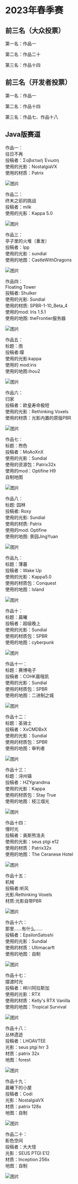 # 2023年春季赛

## 前三名（大众投票）

第一名：作品一

第二名：作品二十

第三名：作品十四

## 前三名（开发者投票）

第一名：作品一

第二名：作品十四

第三名：作品七、作品十八

## Java版赛道

作品一：\
往日不再\
投稿者：Σοβιετική Ένωση\
使用的光影：NostalgiaVX\
使用的材质：Patrix

![图片](/images/gallery/2023-spring/1.jpg)

作品二：\
终末之前的挑战\
投稿者：milk\
使用的光影：Kappa 5.0

![图片](/images/gallery/2023-spring/2.png)

作品三：\
亭子里的火堆（重发）\
投稿者：lpp\
使用的光影：sundial\
使用的地图：CastleWithDragons

![图片](/images/gallery/2023-spring/3.jpg)

作品四：\
Floating Tower\
投稿者: Shulker\
使用的光影: Sundial\
使用的材质: SPBR-1-10_Beta_4\
使用的mod: Iris 1.5.1\
使用的地图: theFrontier服务器

![图片](/images/gallery/2023-spring/4.png)

作品五：\
标题：雨\
投稿者:曚\
使用的光影:kappa\
使用的 mod:iris\
使用的地图:ihou2

![图片](/images/gallery/2023-spring/5.png)

作品六：\
归家\
投稿者：欧皇寿命极短\
使用的光影：Rethinking Voxels\
使用的材质：光影内置的原版PBR

![图片](/images/gallery/2023-spring/6.png)

作品七：\
标题：煦色\
投稿者：MoAoXnX\
使用的光影：Sundial\
使用的资源包：Patrix32x\
使用的mod：Optifine H9\
自制地图

![图片](/images/gallery/2023-spring/7.png)

作品八：\
标题: 园林\
投稿者: Roxy\
使用的光影: Sundial\
使用的材质: Patrix \
使用的mod: Optifine\
使用的地图: 景园JingYuan

![图片](/images/gallery/2023-spring/8.png)

作品九：\
标题：薄暮\
投稿者：Wake Up\
使用的光影：Kappa5.0\
使用的材质包：Conquest\
使用的地图：Island

![图片](/images/gallery/2023-spring/9.png)

作品十：\
标题：晨曦\
投稿者：超级晚上\
使用的光影：Sundial\
使用的材质包：SPBR\
使用的地图：cyberpunk

![图片](/images/gallery/2023-spring/10.jpg)

作品十一：\
标题：赛博电子\
投稿者：COHK晨哦凯\
使用的光影：Sundial\
使用的材质包：SPBR\
使用的地图：二进制之城

![图片](/images/gallery/2023-spring/11.png)

作品十二：\
标题：圣骑士\
投稿者：XxCMDBxX\
使用的光影：Sundial\
使用的材质包：SPBR\
使用的地图：审判者

![图片](/images/gallery/2023-spring/12.jpg)

作品十三：\
标题：浔州镇\
投稿者：HZYgrandma\
使用的光影：Kappa\
使用的材质包：Stay True\
使用的地图：枝江熠光

![图片](/images/gallery/2023-spring/13.png)

作品十四：\
慢时光\
投稿者：奥斯熊洛夫\
使用的光影：seus ptgi e12\
使用的材质：Patrix32x\
使用的地图：The Ceranese Hotel

![图片](/images/gallery/2023-spring/14.png)

作品十五：\
机械\
投稿者:听风\
光影:Rethinking Voxels\
材质:光影自带PBR

![图片](/images/gallery/2023-spring/15.jpg)

作品十六：\
那里......有什么......\
投稿者：EpsilonSatoshi\
使用的光影：Sundial\
使用的材质：Ultimacarft\
使用的地图：自制

![图片](/images/gallery/2023-spring/16.png)

作品十七：\
摆渡时光\
投稿者：梓川阿拉斯加\
使用的光影：RTX\
使用的材质：Kelly's RTX Vanilla\
使用的地图：Tropical Survival

![图片](/images/gallery/2023-spring/17.png)

作品十八：\
丛林遗迹\
投稿者：LHOAVTEE\
光影：seus ptgi hrr 3\
材质：patrix 32x\
地图：forest

![图片](/images/gallery/2023-spring/18.png)

作品十九：\
晨曦下的小屋\
投稿者：Codi\
光影：NostalgiaVX\
材质：patrix 128x\
地图：自制

![图片](/images/gallery/2023-spring/19.jpg)

作品二十：\
影色空间\
投稿者：大大怪\
光影：SEUS PTGI E12\
材质：Inception 256x\
地图：自制

![图片](/images/gallery/2023-spring/20.png)